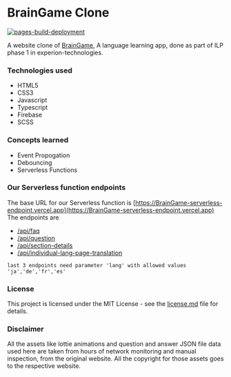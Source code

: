 # BrainGame Clone
[![pages-build-deployment](https://github.com/Nexus-Experion/BrainGame-clone/actions/workflows/pages/pages-build-deployment/badge.svg?branch=BrainGame-dev)](https://github.com/Nexus-Experion/BrainGame-clone/actions/workflows/pages/pages-build-deployment)

A website clone of [BrainGame](https://BrainGame.com), A language learning app, done as part of ILP phase 1 in experion-technologies.
### Technologies used
- HTML5
- CSS3
- Javascript
- Typescript
- Firebase
- SCSS

### Concepts learned
- Event Propogation
- Debouncing
- Serverless Functions

### Our Serverless function  endpoints
 The base URL for our Serverless function is [https://BrainGame-serverless-endpoint.vercel.app](https://BrainGame-serverless-endpoint.vercel.app)
The endpoints are 
- [/api/faq](https://BrainGame-serverless-endpoint.vercel.app/api/faq) 
- [/api/question](https://BrainGame-serverless-endpoint.vercel.app/api/question?lang=de)
- [/api/section-details](https://BrainGame-serverless-endpoint.vercel.app/api/section-details?lang=de) 
- [/api/individual-lang-page-translation](https://BrainGame-serverless-endpoint.vercel.app/api/individual-lang-page-translation?lang=de) 

`last 3 endpoints need parameter 'lang' with allowed values 'ja','de','fr','es' `

### License
This project is licensed under the MIT License - see the [license.md](./license.md) file for details.

### Disclaimer
All the assets like lottie animations and question and answer JSON file data used here are taken from hours of network monitoring and manual inspection, from the original website. All the copyright for those assets goes to the respective website. 
